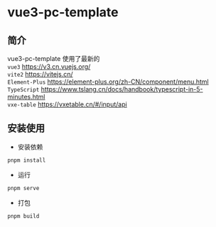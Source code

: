 <h1>vue3-pc-template</h1>

## 简介

vue3-pc-template 使用了最新的  
`vue3` <https://v3.cn.vuejs.org/>  
`vite2` <https://vitejs.cn/>  
`Element-Plus` <https://element-plus.org/zh-CN/component/menu.html>  
`TypeScript` <https://www.tslang.cn/docs/handbook/typescript-in-5-minutes.html>  
`vxe-table` <https://vxetable.cn/#/input/api>

## 安装使用

-   安装依赖

```bash
pnpm install
```

-   运行

```bash
pnpm serve
```

-   打包

```bash
pnpm build
```
